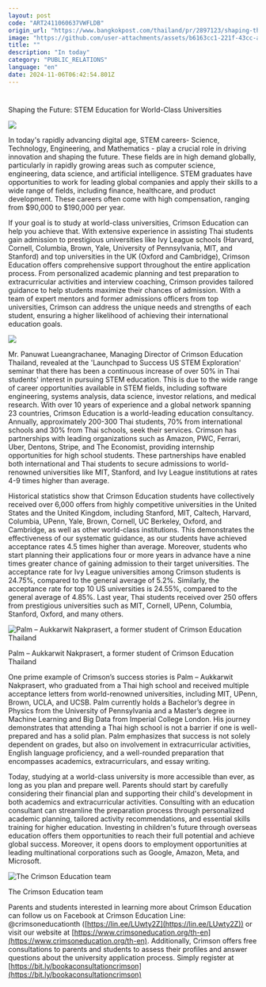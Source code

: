 ```yaml
---
layout: post
code: "ART2411060637VWFLDB"
origin_url: "https://www.bangkokpost.com/thailand/pr/2897123/shaping-the-future-stem-education-for-world-class-universities"
image: "https://github.com/user-attachments/assets/b6163cc1-221f-43cc-abcd-a32c16383126"
title: ""
description: "In today"
category: "PUBLIC_RELATIONS"
language: "en"
date: 2024-11-06T06:42:54.801Z
---
```


# 

Shaping the Future: STEM Education for World-Class Universities

![](https://github.com/user-attachments/assets/9b4ac6a1-3a9e-4900-833b-5aa887fd069b)

In today's rapidly advancing digital age, STEM careers- Science, Technology, Engineering, and Mathematics - play a crucial role in driving innovation and shaping the future. These fields are in high demand globally, particularly in rapidly growing areas such as computer science, engineering, data science, and artificial intelligence. STEM graduates have opportunities to work for leading global companies and apply their skills to a wide range of fields, including finance, healthcare, and product development. These careers often come with high compensation, ranging from $90,000 to $190,000 per year.

If your goal is to study at world-class universities, Crimson Education can help you achieve that. With extensive experience in assisting Thai students gain admission to prestigious universities like Ivy League schools (Harvard, Cornell, Columbia, Brown, Yale, University of Pennsylvania, MIT, and Stanford) and top universities in the UK (Oxford and Cambridge), Crimson Education offers comprehensive support throughout the entire application process. From personalized academic planning and test preparation to extracurricular activities and interview coaching, Crimson provides tailored guidance to help students maximize their chances of admission. With a team of expert mentors and former admissions officers from top universities, Crimson can address the unique needs and strengths of each student, ensuring a higher likelihood of achieving their international education goals.

![](https://github.com/user-attachments/assets/009259a6-9e3c-409f-a7db-7bbcbb7325b0)

Mr. Panuwat Lueangrachanee, Managing Director of Crimson Education Thailand, revealed at the 'Launchpad to Success US STEM Exploration' seminar that there has been a continuous increase of over 50% in Thai students' interest in pursuing STEM education. This is due to the wide range of career opportunities available in STEM fields, including software engineering, systems analysis, data science, investor relations, and medical research. With over 10 years of experience and a global network spanning 23 countries, Crimson Education is a world-leading education consultancy. Annually, approximately 200-300 Thai students, 70% from international schools and 30% from Thai schools, seek their services. Crimson has partnerships with leading organizations such as Amazon, PWC, Ferrari, Uber, Dentons, Stripe, and The Economist, providing internship opportunities for high school students. These partnerships have enabled both international and Thai students to secure admissions to world-renowned universities like MIT, Stanford, and Ivy League institutions at rates 4-9 times higher than average.

Historical statistics show that Crimson Education students have collectively received over 6,000 offers from highly competitive universities in the United States and the United Kingdom, including Stanford, MIT, Caltech, Harvard, Columbia, UPenn, Yale, Brown, Cornell, UC Berkeley, Oxford, and Cambridge, as well as other world-class institutions. This demonstrates the effectiveness of our systematic guidance, as our students have achieved acceptance rates 4.5 times higher than average. Moreover, students who start planning their applications four or more years in advance have a nine times greater chance of gaining admission to their target universities. The acceptance rate for Ivy League universities among Crimson students is 24.75%, compared to the general average of 5.2%. Similarly, the acceptance rate for top 10 US universities is 24.55%, compared to the general average of 4.85%. Last year, Thai students received over 250 offers from prestigious universities such as MIT, Cornell, UPenn, Columbia, Stanford, Oxford, and many others.

![Palm – Aukkarwit Nakprasert, a former student of Crimson Education Thailand](https://github.com/user-attachments/assets/f6712226-3216-4f50-82ed-7ff76e40db6f)

Palm – Aukkarwit Nakprasert, a former student of Crimson Education Thailand

One prime example of Crimson’s success stories is Palm – Aukkarwit Nakprasert, who graduated from a Thai high school and received multiple acceptance letters from world-renowned universities, including MIT, UPenn, Brown, UCLA, and UCSB. Palm currently holds a Bachelor’s degree in Physics from the University of Pennsylvania and a Master’s degree in Machine Learning and Big Data from Imperial College London. His journey demonstrates that attending a Thai high school is not a barrier if one is well-prepared and has a solid plan. Palm emphasizes that success is not solely dependent on grades, but also on involvement in extracurricular activities, English language proficiency, and a well-rounded preparation that encompasses academics, extracurriculars, and essay writing.

Today, studying at a world-class university is more accessible than ever, as long as you plan and prepare well. Parents should start by carefully considering their financial plan and supporting their child's development in both academics and extracurricular activities. Consulting with an education consultant can streamline the preparation process through personalized academic planning, tailored activity recommendations, and essential skills training for higher education. Investing in children's future through overseas education offers them opportunities to reach their full potential and achieve global success. Moreover, it opens doors to employment opportunities at leading multinational corporations such as Google, Amazon, Meta, and Microsoft.

![The Crimson Education team](https://static.bangkokpost.com/media/content/20241106/5335293.jpg)

The Crimson Education team

Parents and students interested in learning more about Crimson Education can follow us on Facebook at Crimson Education Line: @crimsoneducationth ([https://lin.ee/LUwty2Z](https://lin.ee/LUwty2Z)) or visit our website at [https://www.crimsoneducation.org/th-en](https://www.crimsoneducation.org/th-en). Additionally, Crimson offers free consultations to parents and students to assess their profiles and answer questions about the university application process. Simply register at [https://bit.ly/bookaconsultationcrimson](https://bit.ly/bookaconsultationcrimson)